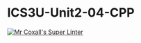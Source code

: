 # ICS3U-Unit2-04-CPP

[![Mr Coxall's Super Linter](https://github.com/marshall-demars/ICS3U-Unit2-04-CPP/workflows/Mr%20Coxall's%20Super%20Linter/badge.svg)](https://github.com/marshall-demars/ICS3U-Unit2-04-CPP/actions/)
